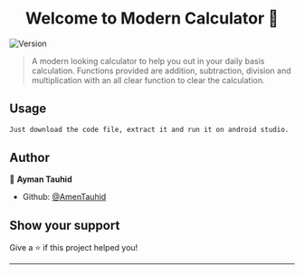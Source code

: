 <h1 align="center">Welcome to Modern Calculator 👋</h1>
<p>
  <img alt="Version" src="https://img.shields.io/badge/version-1.0-blue.svg?cacheSeconds=2592000" />
</p>

> A modern looking calculator to help you out in your daily basis calculation. Functions provided are addition, subtraction, division and multiplication with an all clear function to clear the calculation.

## Usage

```sh
Just download the code file, extract it and run it on android studio.
```

## Author

👤 **Ayman Tauhid**

* Github: [@AmenTauhid](https://github.com/AmenTauhid)

## Show your support

Give a ⭐️ if this project helped you!

***

